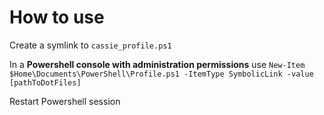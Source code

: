 # How to use
Create a symlink to `cassie_profile.ps1`

In a **Powershell console with administration permissions** use
`New-Item $Home\Documents\PowerShell\Profile.ps1 -ItemType SymbolicLink -value [pathToDotFiles]`

Restart Powershell session